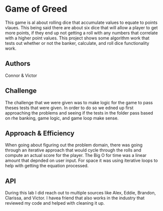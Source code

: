 # Game of Greed
This game is al about rolling dice that accumulate values to equate to points vlaues. This being said there are about six dice that will allow a player to get more points, if they end up not getting a roll with any numbers that correlate with a higher point values. This project shows some algorithm work that tests out whether or not the banker, calculate, and roll dice functionality work.

## Authors
Connor & Victor

## Challenge
The challenge that we were given was to make logic for the game to pass theses tests that were given. In order to do so we edned up first approaching the problems and seeing if the tests in the folder pass based on rhe banking, game logic, and game loop make sense.

## Approach & Efficiency
When going about figuring out the problem domain, there was going through an iterative approach that would cycle through the rolls and compute an actual score for the player. The Big O for time was a linear amount that depnded on user input. For space it was using iterative loops to help with getting the equation processed.

## API
During this lab I did reach out to multiple sources like Alex, Eddie, Brandon, Clarissa, and Victor. I havea friend that also works in the industry that reviewed my code and helped with cleaning it up.
